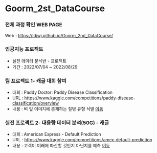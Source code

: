 # Goorm_2st_DataCourse
 
### 전체 과정 확인 WEB PAGE
Web : https://ldjwj.github.io/Goorm_2nd_DataCourse/


### 인공지능 프로젝트
 * 실전 데이터 분석반 - 프로젝트
 * 기간 : 2022/07/04 ~ 2022/08/29


### 팀 프로젝트 1- 캐글 대회 참여
 * 대회 : Paddy Doctor: Paddy Disease Classification
 * URL : https://www.kaggle.com/competitions/paddy-disease-classification/overview
 * 내용 : 벼 잎 이미지에 존재하는 질병 유형 식별
 [이동](https://github.com/LDJWJ/Goorm_2st_DataCourse/tree/main/01_TeamProject_First_PaddyDoctor) 


### 실전 프로젝트 2- 대용량 데이터 분석(50G) - 캐글
 * 대회 : American Express - Default Prediction
 * URL :  https://www.kaggle.com/competitions/amex-default-prediction
 * 내용 : 고객이 미래에 파산할 것인지 아닌지를 예측
 [이동](https://github.com/LDJWJ/Goorm_2nd_DataCourse/tree/main/02_TeamProject_Second)
